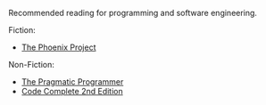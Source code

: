 Recommended reading for programming and software engineering.

Fiction:
- [The Phoenix Project](https://www.goodreads.com/book/show/17255186-the-phoenix-project)

Non-Fiction:
- [The Pragmatic Programmer](https://www.goodreads.com/book/show/60633459-the-pragmatic-programmer)
- [Code Complete 2nd Edition](https://www.goodreads.com/book/show/22441203-code-complete-2nd-second-edition-text-only)

